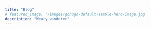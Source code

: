 ```yaml
---
title: "Blog"
# featured_image: '/images/gohugo-default-sample-hero-image.jpg'
description: "Weary wanderer"
---
```

